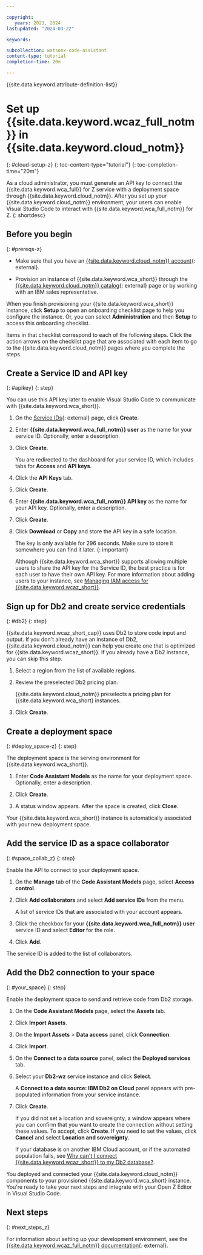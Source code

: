 ```yaml
---

copyright:
   years: 2023, 2024
lastupdated: "2024-03-22"

keywords:

subcollection: watsonx-code-assistant
content-type: tutorial
completion-time: 20m

---
```


{{site.data.keyword.attribute-definition-list}}

# Set up {{site.data.keyword.wcaz_full_notm}} in {{site.data.keyword.cloud_notm}}
{: #cloud-setup-z}
{: toc-content-type="tutorial"}
{: toc-completion-time="20m"}

As a cloud administrator, you must generate an API key to connect the {{site.data.keyword.wca_full}} for Z service with a deployment space through {{site.data.keyword.cloud_notm}}. After you set up your {{site.data.keyword.cloud_notm}} environment, your users can enable Visual Studio Code to interact with {{site.data.keyword.wca_full_notm}} for Z.
{: shortdesc}

## Before you begin
{: #prereqs-z}

- Make sure that you have an [{{site.data.keyword.cloud_notm}} account](https://cloud.ibm.com/registration/){: external}.

- Provision an instance of {{site.data.keyword.wca_short}} through the [{{site.data.keyword.cloud_notm}} catalog](https://cloud.ibm.com/catalog){: external} page or by working with an IBM sales representative.

When you finish provisioning your {{site.data.keyword.wca_short}} instance, click **Setup** to open an onboarding checklist page to help you configure the instance. Or, you can select **Administration** and then **Setup** to access this onboarding checklist.

Items in that checklist correspond to each of the following steps. Click the action arrows on the checklist page that are associated with each item to go to the {{site.data.keyword.cloud_notm}} pages where you complete the steps.

## Create a Service ID and API key
{: #apikey}
{: step}

You can use this API key later to enable Visual Studio Code to communicate with {{site.data.keyword.wca_short}}.

1. On the [Service IDs](https://cloud.ibm.com/iam/serviceids){: external} page, click **Create**.

1. Enter **{{site.data.keyword.wca_full_notm}} user** as the name for your service ID. Optionally, enter a description.

1. Click **Create**.

   You are redirected to the dashboard for your service ID, which includes tabs for **Access** and **API keys**.

1. Click the **API Keys** tab.

1. Click **Create**.

1. Enter **{{site.data.keyword.wca_full_notm}} API key** as the name for your API key. Optionally, enter a description.

1. Click **Create**.

1. Click **Download** or **Copy** and store the API key in a safe location.

   The key is only available for 296 seconds. Make sure to store it somewhere you can find it later.
   {: important}

   Although {{site.data.keyword.wca_short}} supports allowing multiple users to share the API key for the Service ID, the best practice is for each user to have their own API key. For more information about adding users to your instance, see [Managing IAM access for {{site.data.keyword.wcaz_short}}](/docs/watsonx-code-assistant?topic=watsonx-code-assistant-wca-iam).


## Sign up for Db2 and create service credentials
{: #db2}
{: step}

{{site.data.keyword.wcaz_short_cap}} uses Db2 to store code input and output. If you don't already have an instance of Db2, {{site.data.keyword.cloud_notm}} can help you create one that is optimized for {{site.data.keyword.wcaz_short}}. If you already have a Db2 instance, you can skip this step.

1. Select a region from the list of available regions.

1. Review the preselected Db2 pricing plan.

   {{site.data.keyword.cloud_notm}} preselects a pricing plan for {{site.data.keyword.wca_short} instances.

1. Click **Create**.


## Create a deployment space
{: #deploy_space-z}
{: step}

The deployment space is the serving environment for {{site.data.keyword.wca_short}}.

1. Enter **Code Assistant Models** as the name for your deployment space. Optionally, enter a description.

1. Click **Create**.

1. A status window appears. After the space is created, click **Close**.

Your {{site.data.keyword.wca_short}} instance is automatically associated with your new deployment space.

## Add the service ID as a space collaborator
{: #space_collab_z}
{: step}

Enable the API to connect to your deployment space.

1. On the **Manage** tab of the **Code Assistant Models** page, select **Access control**.

1. Click **Add collaborators** and select **Add service IDs** from the menu.

   A list of service IDs that are associated with your account appears.

1. Click the checkbox for your **{{site.data.keyword.wca_full_notm}} user** service ID and select **Editor** for the role.

1. Click **Add**.


The service ID is added to the list of collaborators.

## Add the Db2 connection to your space
{: #your_space}
{: step}

Enable the deployment space to send and retrieve code from Db2 storage.

1. On the **Code Assistant Models** page, select the **Assets** tab.

1. Click **Import Assets**.

1. On the **Import Assets** > **Data access** panel, click **Connection**.

1. Click **Import**.

1. On the **Connect to a data source** panel, select the **Deployed services** tab.

1. Select your **Db2-wz** service instance and click **Select**.

   A **Connect to a data source: IBM Db2 on Cloud** panel appears with pre-populated information from your service instance.

1. Click **Create**.

   If you did not set a location and sovereignty, a window appears where you can confirm that you want to create the connection without setting these values. To accept, click **Create**. If you need to set the values, click **Cancel** and select **Location and sovereignty**.

   If your database is on another IBM Cloud account, or if the automated population fails, see [Why can't I connect {{site.data.keyword.wcaz_short}} to my Db2 database?](/docs/watsonx-code-assistant?topic=watsonx-code-assistant-troubleshoot-db2).

You deployed and connected your {{site.data.keyword.cloud_notm}} components to your provisioned {{site.data.keyword.wca_short} instance. You're ready to take your next steps and integrate with your Open Z Editor in Visual Studio Code.


## Next steps
{: #next_steps_z}

For information about setting up your development environment, see the [{{site.data.keyword.wcaz_full_notm}} documentation](https://www.ibm.com/docs/en/watsonx-code-assistant-4z/){: external}.

